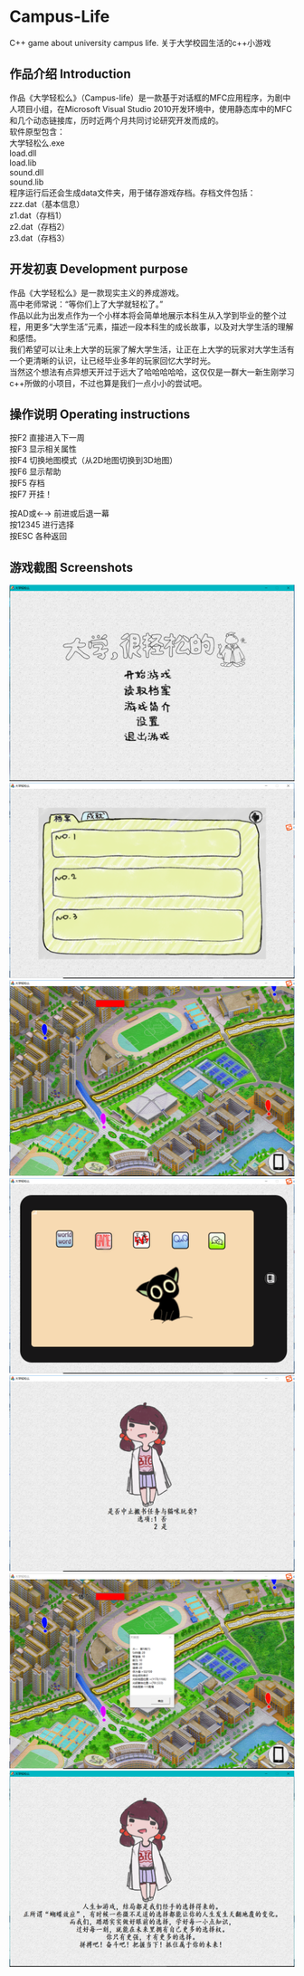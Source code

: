 # Campus-Life 

C++ game about university campus life. 关于大学校园生活的c++小游戏

## 作品介绍 Introduction
作品《大学轻松么》（Campus-life）是一款基于对话框的MFC应用程序，为剧中人项目小组，在Microsoft Visual Studio 2010开发环境中，使用静态库中的MFC和几个动态链接库，历时近两个月共同讨论研究开发而成的。</br>
软件原型包含：</br>
大学轻松么.exe</br>
load.dll</br>
load.lib</br>
sound.dll</br>
sound.lib</br>
程序运行后还会生成data文件夹，用于储存游戏存档。存档文件包括：</br>
zzz.dat（基本信息）</br>
z1.dat（存档1）</br>
z2.dat（存档2）</br>
z3.dat（存档3）</br>

## 开发初衷 Development purpose

作品《大学轻松么》是一款现实主义的养成游戏。</br>
高中老师常说：“等你们上了大学就轻松了。” </br>
作品以此为出发点作为一个小样本将会简单地展示本科生从入学到毕业的整个过程，用更多“大学生活”元素，描述一段本科生的成长故事，以及对大学生活的理解和感悟。</br>
我们希望可以让未上大学的玩家了解大学生活，让正在上大学的玩家对大学生活有一个更清晰的认识，让已经毕业多年的玩家回忆大学时光。</br>
当然这个想法有点异想天开过于远大了哈哈哈哈哈，这仅仅是一群大一新生刚学习c++所做的小项目，不过也算是我们一点小小的尝试吧。</br>

## 操作说明 Operating instructions

按F2 直接进入下一周</br>
按F3 显示相关属性</br>
按F4 切换地图模式（从2D地图切换到3D地图）</br>
按F6 显示帮助</br>
按F5 存档</br>
按F7 开挂！</br>

按AD或←→  前进或后退一幕</br>
按12345      进行选择</br>
按ESC        各种返回</br>

## 游戏截图 Screenshots

![avatar](/images/interface.png)
![avatar](/images/archive.png)
![avatar](/images/img1.png)
![avatar](/images/img2.png)
![avatar](/images/img3.png)
![avatar](/images/img4.png)
![avatar](/images/img5.png)
